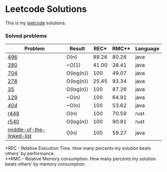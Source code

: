 # Leetcode Solutions

This is my [leetcode](https://leetcode.com/Vanderkast/) solutions.

### Solved problems

| Problem                                                                               | Result    | REC*  | RMC** | Language |
|---------------------------------------------------------------------------------------|-----------|-------|-------|----------|
| [496](https://leetcode.com/problems/next-greater-element-i/)                          | O(n)      | 89.26 | 80.26 | java     |
| [380](https://leetcode.com/problems/insert-delete-getrandom-o1/)                      | ~O(1)     | 41.00 | 38.41 | java     |
| [704](https://leetcode.com/problems/binary-search/)                                   | O(log(n)) | 100   | 49.07 | java     |
| [278](https://leetcode.com/problems/first-bad-version/)                               | O(log(n)) | 25.45 | 93.34 | java     |
| [35](https://leetcode.com/problems/search-insert-position/)                           | O(log(n)) | 100   | 87.26 | java     |
| [129](https://leetcode.com/problems/sum-root-to-leaf-numbers/)                        | ~O(n)     | 100   | 64.91 | java     |
| *[404](https://leetcode.com/problems/sum-of-left-leaves/)*                            | ~O(n)     | 100   | 53.62 | java     |
| [r448](https://leetcode.com/problems/find-all-numbers-disappeared-in-an-array/)       | O(n)      | 100   | 70.59 | rust     |
| [r540](https://leetcode.com/problems/single-element-in-a-sorted-array/)               | O(log(n)) | 100   | 90.91 | rust     |
| [middle-of-the-linked-list](https://leetcode.com/problems/middle-of-the-linked-list/) | O(n)      | 100   | 59.27 | java     |

*REC - Relative Execution Time. How many percents my solution beats others' by performance.  
**RMC - Relative Memory consumption. How many percents my solution beats others' by memory consumption.
